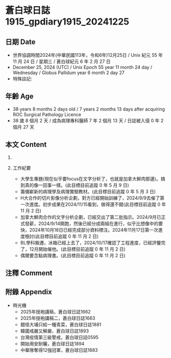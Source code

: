[_metadata_:encoding]: - "utf-8"
[_metadata_:language]: - "zh-Hant-TW"
[_metadata_:fileformat]: - "markdown"
[_metadata_:MIME_type]: - "text/plain"
[_metadata_:markdown_version]: - "commonmark version 0.30"
[_metadata_:markdown_spec]: - "https://spec.commonmark.org/0.30/"

# 蒼白球日誌1915_gpdiary1915_20241225 #

## 日期 Date ##

* 世界協調時間2024年(中華民國113年，令和6年)12月25日 / Unix 紀元 55 年 11 月 24 日 / 星期三 / 蒼白球紀元 6 年 2 月 27 日
* December 25, 2024 (UTC) / Unix Epoch 55 year 11 month 24 day / Wednesday / Globus Pallidum year 6 month 2 day 27
* 特殊註記:

## 年齡 Age ##

* 38 years 8 months 2 days old / 7 years 2 months 13 days after acquiring ROC Surgical Pathology Licence
* 38 歲 8 個月 2 天 / 成為病理專科醫師 7 年 2 個月 13 天 / 日誌被入侵 0 年 2 個月 27 天

## 本文 Content ##

1. 

2. 工作紀要

    - 大學生專題(現在似乎要focus在文字分析了，也就是加拿大鮮肉那邊)。搞到真的像一回事一樣。(此目標目前追蹤 0 年 5 月 9 日)
    - 籌備嶄新的病理學及病理實驗教材。(此目標目前追蹤 0 年 5 月 3 日)
    - H大合作的切片影像分析企劃，對方已經開始訓練了，2024/9/9去催了第一次進度。初步成果在2024/11/15看到，做得還不錯(此目標目前追蹤 0 年 11 月 2 日)
    - 加拿大鮮肉合作的文字分析企劃，已經交出了第二批指示。2024/9月已正式發薪，2024/9/14開跑，然後已經分成兩組在進行，似乎比想像中的要快，2024年10月18日已經完成部分資料標注。2024年11月17日第一次進度檢討(此目標目前追蹤 0 年 11 月 2 日)
    - BL學科搬遷，冰箱已經上去了，2024/10/17確認了工程進度，已經評鑒完了，12月開始催他。(此目標目前追蹤 0 年 11 月 2 日)
    - 偶爾要念點病理書。(此目標目前追蹤 0 年 11 月 2 日)

## 注釋 Comment ##


## 附錄 Appendix ##

* 時光機
    - 2025年授袍講稿，蒼白球日誌1662
    - 2025年授袍講稿二，蒼白球日誌1663
    - 錯怪大埔只給一種青菜，蒼白球日誌1881
    - 韓國戒嚴又解嚴，蒼白球日誌1893
    - 台灣疫情第三級警戒，蒼白球日誌0595
    - 開始用安耐曬，蒼白球日誌1894
    - 中華隊奪得12強冠軍，蒼白球日誌1883
